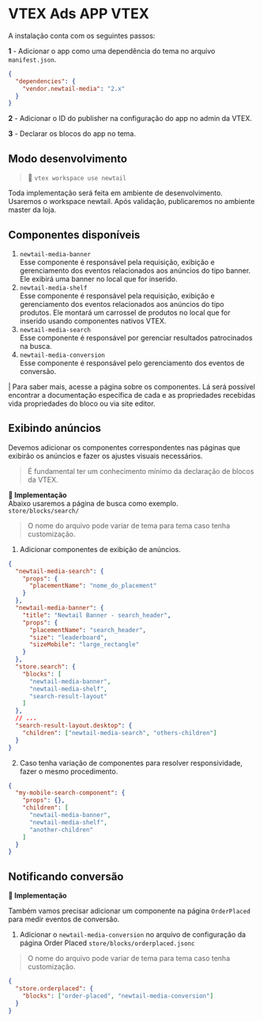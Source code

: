 # VTEX Ads APP VTEX

A instalação conta com os seguintes passos:

**1** - Adicionar o app como uma dependência do tema no arquivo `manifest.json`.

```json
{
  "dependencies": {
    "vendor.newtail-media": "2.x"
  }
}
```

**2** - Adicionar o ID do publisher na configuração do app no admin da VTEX.

**3** - Declarar os blocos do app no tema.

## Modo desenvolvimento

> 🚧 `vtex workspace use newtail`

Toda implementação será feita em ambiente de desenvolvimento. Usaremos o workspace newtail. Após validação, publicaremos no ambiente master da loja.

## Componentes disponíveis

1. `newtail-media-banner`  
   Esse componente é responsável pela requisição, exibição e gerenciamento dos eventos relacionados aos anúncios do tipo banner. Ele exibirá uma banner no local que for inserido.
2. `newtail-media-shelf`  
   Esse componente é responsável pela requisição, exibição e gerenciamento dos eventos relacionados aos anúncios do tipo produtos. Ele montará um carrossel de produtos no local que for inserido usando componentes nativos VTEX.
3. `newtail-media-search`  
   Esse componente é responsável por gerenciar resultados patrocinados na busca.
4. `newtail-media-conversion`  
   Esse componente é responsável pelo gerenciamento dos eventos de conversão.

| Para saber mais, acesse a página sobre os componentes. Lá será possível encontrar a documentação específica de cada e as propriedades recebidas vida propriedades do bloco ou via site editor.

## Exibindo anúncios

Devemos adicionar os componentes correspondentes nas páginas que exibirão os anúncios e fazer os ajustes visuais necessários.

> É fundamental ter um conhecimento mínimo da declaração de blocos da VTEX.

**📘 Implementação**  
Abaixo usaremos a página de busca como exemplo.  
`store/blocks/search/`

> O nome do arquivo pode variar de tema para tema caso tenha customização.

1. Adicionar componentes de exibição de anúncios.

```json
{
  "newtail-media-search": {
    "props": {
      "placementName": "nome_do_placement"
    }
  },
  "newtail-media-banner": {
    "title": "Newtail Banner - search_header",
    "props": {
      "placementName": "search_header",
      "size": "leaderboard",
      "sizeMobile": "large_rectangle"
    }
  },
  "store.search": {
    "blocks": [
      "newtail-media-banner",
      "newtail-media-shelf",
      "search-result-layout"
    ]
  },
  // ...
  "search-result-layout.desktop": {
    "children": ["newtail-media-search", "others-children"]
  }
}
```

2. Caso tenha variação de componentes para resolver responsividade, fazer o mesmo procedimento.

```json
{
  "my-mobile-search-component": {
    "props": {},
    "children": [
      "newtail-media-banner",
      "newtail-media-shelf",
      "another-children"
    ]
  }
}
```

## Notificando conversão

**📘 Implementação**

Também vamos precisar adicionar um componente na página `OrderPlaced` para medir eventos de conversão.

1. Adicionar o `newtail-media-conversion` no arquivo de configuração da página Order Placed `store/blocks/orderplaced.jsonc`

> O nome do arquivo pode variar de tema para tema caso tenha customização.

```json
{
  "store.orderplaced": {
    "blocks": ["order-placed", "newtail-media-conversion"]
  }
}
```
